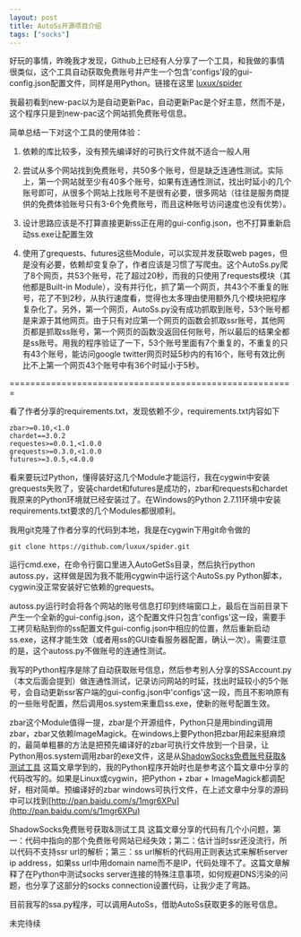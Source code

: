 ```yaml
---
layout: post
title: AutoSs开源项目介绍
tags: ["socks"]
---
```


好玩的事情，昨晚我才发现，Github上已经有人分享了一个工具，和我做的事情很类似，这个工具自动获取免费账号并产生一个包含'configs'段的gui-config.json配置文件，同样是用Python。链接在这里 [luxux/spider](https://github.com/luxux/spider/tree/master/%E5%AE%9E%E4%BE%8B%E6%BA%90%E7%A0%81/AutoGetSs)

我最初看到new-pac以为是自动更新Pac，自动更新Pac是个好主意，然而不是，这个程序只是到new-pac这个网站抓免费账号信息。

简单总结一下对这个工具的使用体验：

1. 依赖的库比较多，没有预先编译好的可执行文件就不适合一般人用

2. 尝试从多个网站找到免费账号，共50多个账号，但是缺乏连通性测试。实际上，第一个网站就至少有40多个账号，如果有连通性测试，找出时延小的几个账号即可，从很多个网站上找账号不是很有必要，很多网站（往往是服务商提供的免费体验账号只有3-6个免费账号，而且这种账号访问速度也没有优势）。

3. 设计思路应该是不打算直接更新ss正在用的gui-config.json，也不打算重新启动ss.exe让配置生效

4. 使用了grequests、futures这些Module，可以实现并发获取web pages，但是没有必要，依赖却变复杂了，作者应该是习惯了写爬虫。这个AutoSs.py爬了8个网页，共53个账号，花了超过20秒，而我的只使用了requests模块（其他都是Built-in Module），没有并行化，抓了第一个网页，共43个不重复的账号，花了不到2秒，从执行速度看，觉得也太多理由使用额外几个模块把程序复杂化了。另外，第一个网页，AutoSs.py没有成功抓取到账号，53个账号都是来源于其他网页。由于只有对应第一个网页的函数会抓取ssr账号，其他网页都是抓取ss账号，第一个网页的函数没返回任何账号，所以最后的结果全都是ss账号。用我的程序验证了一下，53个账号里面有7个重复的，不重复的只有43个账号，能访问google twitter网页时延5秒内的有16个，账号有效比例比不上第一个网页43个账号中有36个时延小于5秒。

=======================================================

看了作者分享的requirements.txt，发现依赖不少，requirements.txt内容如下

    zbar>=0.10,<1.0
    chardet==3.0.2
    requestes>=0.0.1,<1.0.0
    grequests>=0.3.0,<1.0.0
    futures>=3.0.5,<4.0.0

看来要玩过Python，懂得装好这几个Module才能运行，我在cygwin中安装grequests失败了，安装chardet和futures是成功的，zbar和requests和chardet我原来的Python环境就已经安装过了。在Windows的Python 2.7.11环境中安装requirements.txt要求的几个Modules都很顺利。

我用git克隆了作者分享的代码到本地，我是在cygwin下用git命令做的

    git clone https://github.com/luxux/spider.git

运行cmd.exe，在命令行窗口里进入AutoGetSs目录，然后执行python autoss.py，这样做是因为我不能用cygwin中运行这个AutoSs.py Python脚本，cygwin没正常安装好它依赖的grequests。

autoss.py运行时会将各个网站的账号信息打印到终端窗口上，最后在当前目录下产生一个全新的gui-config.json，这个配置文件只包含'configs'这一段，需要手工拷贝粘贴到你的ss配置文件gui-config.json中相应的位置，然后重新启动ss.exe，这样才能生效（或者用ss的GUI查看服务器配置，确认一次）。需要注意的是，这个autoss.py不做账号的连通性测试。

我写的Python程序是除了自动获取账号信息，然后参考别人分享的SSAccount.py（本文后面会提到）做连通性测试，记录访问网站的时延，找出时延较小的5个账号，会自动更新ssr客户端的gui-config.json中'configs'这一段，而且不影响原有的一些账号配置，然后调用os.system来重启ss.exe，使新的账号配置生效。

zbar这个Module值得一提，zbar是个开源组件，Python只是用binding调用zbar，zbar又依赖ImageMagick。在windows上要Python把zbar用起来挺麻烦的，最简单粗暴的方法是把预先编译好的zbar可执行文件放到一个目录，让Python用os.system调用zbar的exe文件，这是从[ShadowSocks免费账号获取&测试工具](http://bindog.github.io/blog/2014/09/06/shadowsocks-account/) 这篇文章学到的，我的Python程序开始时也是参考这个篇文章中分享的代码改写的。如果是Linux或cygwin，把Python + zbar + ImageMagick都调配好，相对简单。预编译好的zbar windows可执行文件，在上述文章中分享的源码中可以找到[http://pan.baidu.com/s/1mgr6XPu](http://pan.baidu.com/s/1mgr6XPu)

ShadowSocks免费账号获取&测试工具 这篇文章分享的代码有几个小问题，第一：代码中指向的那个免费账号网站已经失效；第二：估计当时ssr还没流行，所以代码不支持ssr url的解析；第三：ss url解析的代码用正则表达式来解析server ip address，如果ss url中用domain name而不是IP，代码处理不了。这篇文章解释了在Python中测试socks server连接的特殊注意事项，如何规避DNS污染的问题，也分享了这部分的socks connection设置代码，让我少走了弯路。

目前我写的ssa.py程序，可以调用AutoSs，借助AutoSs获取更多的账号信息。

未完待续

